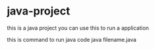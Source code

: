# java-project

this is a java project you can use this to run a application

this is command to run java code
java filename.java
